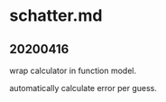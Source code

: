 # schatter.md

## 20200416

wrap calculator in function model.

automatically calculate error per guess.

